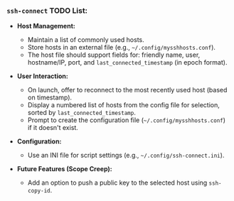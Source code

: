 ### `ssh-connect` TODO List:

*   **Host Management:**
    *   Maintain a list of commonly used hosts.
    *   Store hosts in an external file (e.g., `~/.config/mysshhosts.conf`).
    *   The host file should support fields for: friendly name, user, hostname/IP, port, and `last_connected_timestamp` (in epoch format).

*   **User Interaction:**
    *   On launch, offer to reconnect to the most recently used host (based on timestamp).
    *   Display a numbered list of hosts from the config file for selection, sorted by `last_connected_timestamp`.
    *   Prompt to create the configuration file (`~/.config/mysshhosts.conf`) if it doesn't exist.

*   **Configuration:**
    *   Use an INI file for script settings (e.g., `~/.config/ssh-connect.ini`).

*   **Future Features (Scope Creep):**
    *   Add an option to push a public key to the selected host using `ssh-copy-id`.
